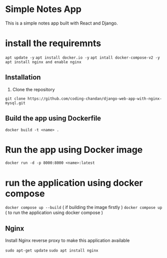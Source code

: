 # Simple Notes App
This is a simple notes app built with React and Django.

# install the requiremnts 
`apt update -y`
`apt install docker.io -y`
`apt intall docker-compose-v2 -y` 
`apt install nginx and enable nginx`

## Installation
1. Clone the repository
```
git clone https://github.com/coding-chandan/django-web-app-with-nginx-mysql.git
```

## Build the app using Dockerfile
```
docker build -t <name> .
```

# Run the app using Docker image
```
docker run -d -p 8000:8000 <name>:latest
```
# run the application using docker compose 
`docker compose up --build` ( if building the image firstly )
`docker compose up` ( to run the application using docker compose )

## Nginx

Install Nginx reverse proxy to make this application available

`sudo apt-get update`
`sudo apt install nginx`
